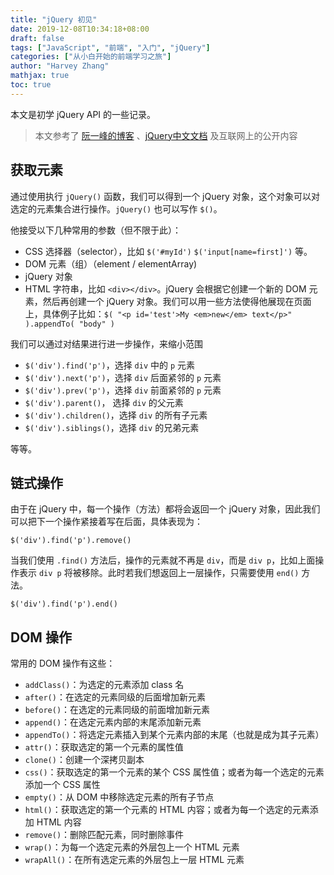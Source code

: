 ```yaml
---
title: "jQuery 初见"
date: 2019-12-08T10:34:18+08:00
draft: false
tags: ["JavaScript", "前端", "入门", "jQuery"]
categories: ["从小白开始的前端学习之旅"]
author: "Harvey Zhang"
mathjax: true
toc: true
---
```


本文是初学 jQuery API 的一些记录。 

<!--more-->

> 本文参考了 [阮一峰的博客](http://www.ruanyifeng.com/blog/2011/07/jquery_fundamentals.html) 、[jQuery中文文档](https://www.jquery123.com/jQuery/) 及互联网上的公开内容

## 获取元素

通过使用执行 `jQuery()` 函数，我们可以得到一个 jQuery 对象，这个对象可以对选定的元素集合进行操作。`jQuery()` 也可以写作 `$()`。

他接受以下几种常用的参数（但不限于此）：

- CSS 选择器（selector），比如 `$('#myId')` `$('input[name=first]')` 等。
- DOM 元素（组）（element / elementArray)
- jQuery 对象
- HTML 字符串，比如 `<div></div>`。jQuery 会根据它创建一个新的 DOM 元素，然后再创建一个 jQuery 对象。我们可以用一些方法使得他展现在页面上，具体例子比如：`$( "<p id='test'>My <em>new</em> text</p>" ).appendTo( "body" )`

我们可以通过对结果进行进一步操作，来缩小范围

- `$('div').find('p')`，选择 `div` 中的 `p` 元素
- `$('div').next('p')`，选择 `div` 后面紧邻的 `p` 元素
- `$('div').prev('p')`，选择 `div` 前面紧邻的 `p` 元素
- `$('div').parent()`， 选择 `div` 的父元素
- `$('div').children()`，选择 `div` 的所有子元素
- `$('div').siblings()`，选择 `div` 的兄弟元素

等等。

## 链式操作

由于在 jQuery 中，每一个操作（方法）都将会返回一个 jQuery 对象，因此我们可以把下一个操作紧接着写在后面，具体表现为：

`$('div').find('p').remove()`

当我们使用 `.find()` 方法后，操作的元素就不再是 `div`，而是 `div p`，比如上面操作表示 `div p` 将被移除。此时若我们想返回上一层操作，只需要使用 `end()` 方法。

`$('div').find('p').end()`

## DOM 操作

常用的 DOM 操作有这些：

- `addClass()`：为选定的元素添加 class 名
- `after()`：在选定的元素同级的后面增加新元素
- `before()`：在选定的元素同级的前面增加新元素
- `append()`：在选定元素内部的末尾添加新元素
- `appendTo()`：将选定元素插入到某个元素内部的末尾（也就是成为其子元素）
- `attr()`：获取选定的第一个元素的属性值
- `clone()`：创建一个深拷贝副本
- `css()`：获取选定的第一个元素的某个 CSS 属性值；或者为每一个选定的元素添加一个 CSS 属性
- `empty()`：从 DOM 中移除选定元素的所有子节点
- `html()`：获取选定的第一个元素的 HTML 内容；或者为每一个选定的元素添加 HTML 内容
- `remove()`：删除匹配元素，同时删除事件
- `wrap()`：为每一个选定元素的外层包上一个 HTML 元素
- `wrapAll()`：在所有选定元素的外层包上一层 HTML 元素